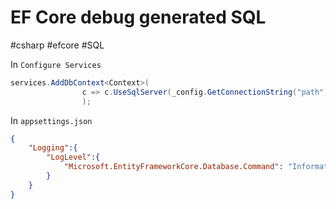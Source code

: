 # EF Core debug generated SQL
#csharp #efcore  #SQL

In `Configure Services`

```csharp
services.AddDbContext<Context>(
                c => c.UseSqlServer(_config.GetConnectionString("path")).EnableSensitiveDataLogging();
                );
```

In `appsettings.json`

```json
{
	"Logging":{
		"LogLevel":{
			"Microsoft.EntityFrameworkCore.Database.Command": "Information"
		}
	}
}
```
